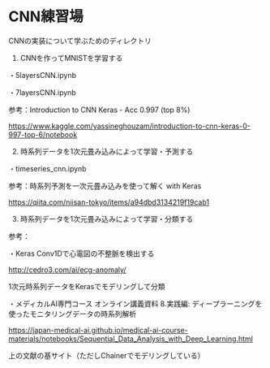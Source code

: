 # CNN練習場

CNNの実装について学ぶためのディレクトリ

1. CNNを作ってMNISTを学習する

・5layersCNN.ipynb

・7layersCNN.ipynb

参考：Introduction to CNN Keras - Acc 0.997 (top 8%)

https://www.kaggle.com/yassineghouzam/introduction-to-cnn-keras-0-997-top-6/notebook

2. 時系列データを1次元畳み込みによって学習・予測する

・timeseries_cnn.ipynb

参考：時系列予測を一次元畳み込みを使って解く with Keras

https://qiita.com/niisan-tokyo/items/a94dbd3134219f19cab1

3. 時系列データを1次元畳み込みによって学習・分類する

参考：

・Keras Conv1Dで心電図の不整脈を検出する

http://cedro3.com/ai/ecg-anomaly/

1次元時系列データをKerasでモデリングして分類

・メディカルAI専門コース オンライン講義資料 8.実践編: ディープラーニングを使ったモニタリングデータの時系列解析

https://japan-medical-ai.github.io/medical-ai-course-materials/notebooks/Sequential_Data_Analysis_with_Deep_Learning.html

上の文献の基サイト（ただしChainerでモデリングしている）